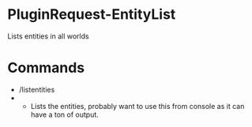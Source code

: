 PluginRequest-EntityList
========================

Lists entities in all worlds

Commands
========
* /listentities
* * Lists the entities, probably want to use this from console as it can have a ton of output.
